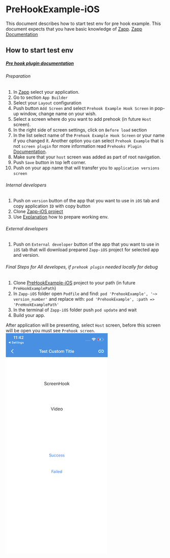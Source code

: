 # PreHookExample-iOS
This document describes how to start test env for pre hook example. This document expects that you have basic knowledge of [Zapp](https://zapp.applicaster.com).
[Zapp Documentation](https://developer-zapp.applicaster.com)

## How to start test env
##### [Pre hook plugin documentation](https://developer-zapp.applicaster.com/ui-builder/ios/PreHooks-ScreenPlugin.html)
###### Preparation

1. In [Zapp](https://zapp.applicaster.com) select your application.
2. Go to section `App Builder`
3. Select your `Layout` configuration
4. Push button `Add Screen` and select `Prehook Example Hook Screen` in pop-up window, change name on your wish.
5. Select a screen where do you want to add prehook (in future `Host` screen).
6. In the right side of screen settings, click on `Before load` section
7. In the list select name of the `Prehook Example Hook Screen` or your name if you changed it. Another option you can select `Prehook Example` that is not `screen plugin` for more information read `Prehooks Plugin` [Documentation](https://developer-zapp.applicaster.com/ui-builder/ios/PreHooks-ScreenPlugin.html).
8. Make sure that your `host` screen was added as part of root navigation.
9. Push `Save` button in top left corner.
10. Push on your app name that will transfer you to `application versions screen`


###### Internal developers
1. Push on `version` button of the app that you want to use in `iOS` tab and copy application `ID` with copy button
2. Clone [Zapp-iOS project](git@github.com:applicaster/Zapp-iOS.git)
3. Use [Explanation](https://github.com/applicaster/Zapp-iOS) how to prepare working env.

###### External developers
1.  Push on `External developer` button of the app that you want to use in `iOS` tab that will download prepared `Zapp-iOS` project for selected app and version.

###### Final Steps for All developes, if `prehook plugin` needed locally for debug

1. Clone [PreHookExample-iOS](https://github.com/applicaster/PreHookExample-iOS) project to your path (in future `PreHookExamplePath`)
2. In `Zapp-iOS` folder open `Podfile` and find:
     `pod 'PrehookExample', '~> version_number'`
      and replace with:
     `pod 'PrehookExample', :path => 'PreHookExamplePath'`
3. In the terminal of `Zapp-iOS` folder push `pod update` and wait
4. Build your app.

After application will be presenting, select `Host` screen, before this screen will be open you must see `Prehook screen`.
![ScreenPluginsGeneral.png](./ReadmeFiles/HookScreen.png)



